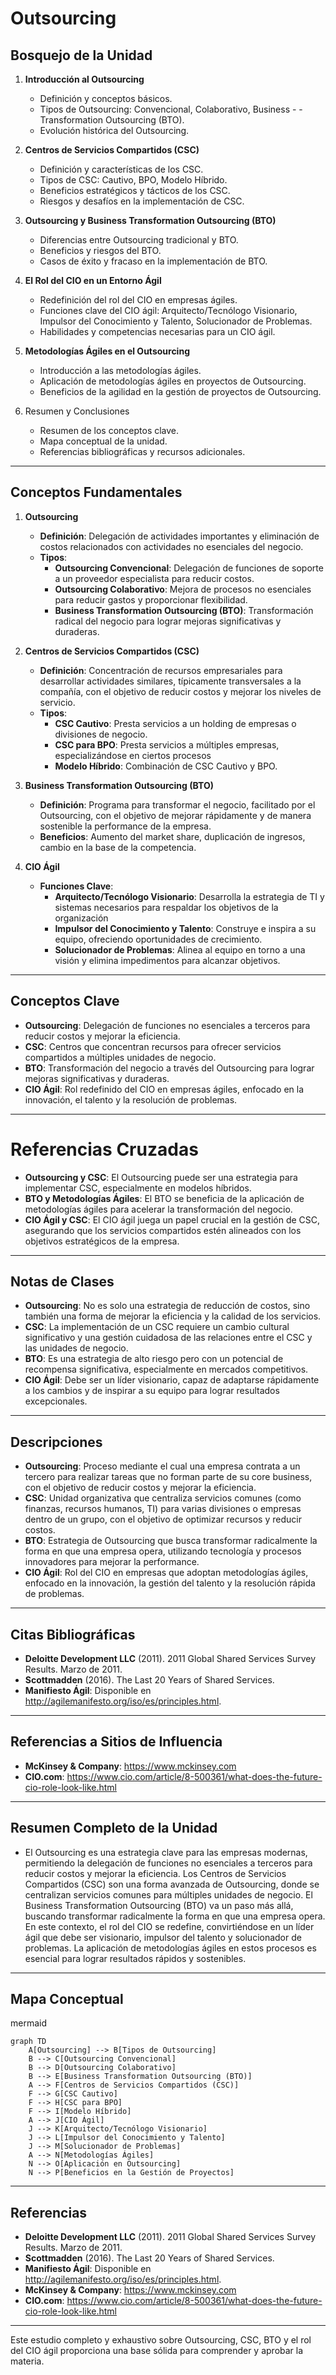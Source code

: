 # Outsourcing

## Bosquejo de la Unidad

1. **Introducción al Outsourcing**
   - Definición y conceptos básicos.
   - Tipos de Outsourcing: Convencional, Colaborativo, Business - - Transformation Outsourcing (BTO).
   - Evolución histórica del Outsourcing.

2. **Centros de Servicios Compartidos (CSC)**
   - Definición y características de los CSC.
   - Tipos de CSC: Cautivo, BPO, Modelo Híbrido.
   - Beneficios estratégicos y tácticos de los CSC.
   - Riesgos y desafíos en la implementación de CSC.

3. **Outsourcing y Business Transformation Outsourcing (BTO)**
   - Diferencias entre Outsourcing tradicional y BTO.
   - Beneficios y riesgos del BTO.
   - Casos de éxito y fracaso en la implementación de BTO.

4. **El Rol del CIO en un Entorno Ágil**
   - Redefinición del rol del CIO en empresas ágiles.
   - Funciones clave del CIO ágil: Arquitecto/Tecnólogo Visionario, Impulsor del Conocimiento y Talento, Solucionador de Problemas.
   - Habilidades y competencias necesarias para un CIO ágil.

5. **Metodologías Ágiles en el Outsourcing**
   - Introducción a las metodologías ágiles.
   - Aplicación de metodologías ágiles en proyectos de Outsourcing.
   - Beneficios de la agilidad en la gestión de proyectos de Outsourcing.

6. Resumen y Conclusiones
   - Resumen de los conceptos clave.
   - Mapa conceptual de la unidad.
   - Referencias bibliográficas y recursos adicionales.
---

## Conceptos Fundamentales
1. **Outsourcing**
   - **Definición**: Delegación de actividades importantes y eliminación de costos relacionados con actividades no esenciales del negocio.
   - **Tipos**:
     - **Outsourcing Convencional**: Delegación de funciones de soporte a un proveedor especialista para reducir costos.
     - **Outsourcing Colaborativo**: Mejora de procesos no esenciales para reducir gastos y proporcionar flexibilidad.
     - **Business Transformation Outsourcing (BTO)**: Transformación radical del negocio para lograr mejoras significativas y duraderas.

2. **Centros de Servicios Compartidos (CSC)**
   - **Definición**: Concentración de recursos empresariales para desarrollar actividades similares, típicamente transversales a la compañía, con el objetivo de reducir costos y mejorar los niveles de servicio.
   - **Tipos**:
     - **CSC Cautivo**: Presta servicios a un holding de empresas o divisiones de negocio.
     - **CSC para BPO**: Presta servicios a múltiples empresas, especializándose en ciertos procesos
     - **Modelo Híbrido**: Combinación de CSC Cautivo y BPO.

3. **Business Transformation Outsourcing (BTO)**
    - **Definición**: Programa para transformar el negocio, facilitado por el Outsourcing, con el objetivo de mejorar rápidamente y de manera sostenible la performance de la empresa.
   - **Beneficios**: Aumento del market share, duplicación de ingresos, cambio en la base de la competencia.

4. **CIO Ágil**
   - **Funciones Clave**:
     - **Arquitecto/Tecnólogo Visionario**: Desarrolla la estrategia de TI y sistemas necesarios para respaldar los objetivos de la organización
     - **Impulsor del Conocimiento y Talento**: Construye e inspira a su equipo, ofreciendo oportunidades de crecimiento.
     - **Solucionador de Problemas**: Alinea al equipo en torno a una visión y elimina impedimentos para alcanzar objetivos.
---

## Conceptos Clave
- **Outsourcing**: Delegación de funciones no esenciales a terceros para reducir costos y mejorar la eficiencia.
- **CSC**: Centros que concentran recursos para ofrecer servicios compartidos a múltiples unidades de negocio.
- **BTO**: Transformación del negocio a través del Outsourcing para lograr mejoras significativas y duraderas.
- **CIO Ágil**: Rol redefinido del CIO en empresas ágiles, enfocado en la innovación, el talento y la resolución de problemas.
---

# Referencias Cruzadas
  - **Outsourcing y CSC**: El Outsourcing puede ser una estrategia para implementar CSC, especialmente en modelos híbridos.
  - **BTO y Metodologías Ágiles**: El BTO se beneficia de la aplicación de metodologías ágiles para acelerar la transformación del negocio.
  - **CIO Ágil y CSC**: El CIO ágil juega un papel crucial en la gestión de CSC, asegurando que los servicios compartidos estén alineados con los objetivos estratégicos de la empresa.
---

## Notas de Clases
  - **Outsourcing**: No es solo una estrategia de reducción de costos, sino también una forma de mejorar la eficiencia y la calidad de los servicios. 
  - **CSC**: La implementación de un CSC requiere un cambio cultural significativo y una gestión cuidadosa de las relaciones entre el CSC y las unidades de negocio.
  - **BTO**: Es una estrategia de alto riesgo pero con un potencial de recompensa significativa, especialmente en mercados competitivos.
  - **CIO Ágil**: Debe ser un líder visionario, capaz de adaptarse rápidamente a los cambios y de inspirar a su equipo para lograr resultados excepcionales.
---

## Descripciones
  - **Outsourcing**: Proceso mediante el cual una empresa contrata a un tercero para realizar tareas que no forman parte de su core business, con el objetivo de reducir costos y mejorar la eficiencia.
  - **CSC**: Unidad organizativa que centraliza servicios comunes (como finanzas, recursos humanos, TI) para varias divisiones o empresas dentro de un grupo, con el objetivo de optimizar recursos y reducir costos.
  - **BTO**: Estrategia de Outsourcing que busca transformar radicalmente la forma en que una empresa opera, utilizando tecnología y procesos innovadores para mejorar la performance.
  - **CIO Ágil**: Rol del CIO en empresas que adoptan metodologías ágiles, enfocado en la innovación, la gestión del talento y la resolución rápida de problemas.
---

## Citas Bibliográficas
 - **Deloitte Development LLC** (2011). 2011 Global Shared Services Survey Results. Marzo de 2011.
 - **Scottmadden** (2016). The Last 20 Years of Shared Services.
 - **Manifiesto Ágil**: Disponible en http://agilemanifesto.org/iso/es/principles.html.
---

## Referencias a Sitios de Influencia
  - **McKinsey & Company**: https://www.mckinsey.com
  - **CIO.com**: https://www.cio.com/article/8-500361/what-does-the-future-cio-role-look-like.html
---

## Resumen Completo de la Unidad
  - El Outsourcing es una estrategia clave para las empresas modernas, permitiendo la delegación de funciones no esenciales a terceros para reducir costos y mejorar la eficiencia. Los Centros de Servicios Compartidos (CSC) son una forma avanzada de Outsourcing, donde se centralizan servicios comunes para múltiples unidades de negocio. El Business Transformation Outsourcing (BTO) va un paso más allá, buscando transformar radicalmente la forma en que una empresa opera. En este contexto, el rol del CIO se redefine, convirtiéndose en un líder ágil que debe ser visionario, impulsor del talento y solucionador de problemas. La aplicación de metodologías ágiles en estos procesos es esencial para lograr resultados rápidos y sostenibles.
---

## Mapa Conceptual
mermaid
```
graph TD
    A[Outsourcing] --> B[Tipos de Outsourcing]
    B --> C[Outsourcing Convencional]
    B --> D[Outsourcing Colaborativo]
    B --> E[Business Transformation Outsourcing (BTO)]
    A --> F[Centros de Servicios Compartidos (CSC)]
    F --> G[CSC Cautivo]
    F --> H[CSC para BPO]
    F --> I[Modelo Híbrido]
    A --> J[CIO Ágil]
    J --> K[Arquitecto/Tecnólogo Visionario]
    J --> L[Impulsor del Conocimiento y Talento]
    J --> M[Solucionador de Problemas]
    A --> N[Metodologías Ágiles]
    N --> O[Aplicación en Outsourcing]
    N --> P[Beneficios en la Gestión de Proyectos]
```
---
## Referencias
  - **Deloitte Development LLC** (2011). 2011 Global Shared Services Survey Results. Marzo de 2011.
  - **Scottmadden** (2016). The Last 20 Years of Shared Services. 
  - **Manifiesto Ágil**: Disponible en http://agilemanifesto.org/iso/es/principles.html.
  - **McKinsey & Company**: https://www.mckinsey.com
  - **CIO.com**: https://www.cio.com/article/8-500361/what-does-the-future-cio-role-look-like.html
---

Este estudio completo y exhaustivo sobre Outsourcing, CSC, BTO y el rol del CIO ágil proporciona una base sólida para comprender y aprobar la materia.